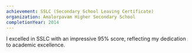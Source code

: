 ```yaml
---
achievement: SSLC (Secondary School Leaving Certificate)
organization: Amalorpavam Higher Secondary School
completionYear: 2014
---
```


I excelled in SSLC with an impressive 95% score, reflecting my dedication to academic excellence.
